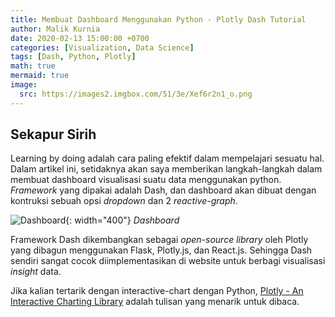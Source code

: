 ```yaml
---
title: Membuat Dashboard Menggunakan Python - Plotly Dash Tutorial
author: Malik Kurnia
date: 2020-02-13 15:00:00 +0700
categories: [Visualization, Data Science]
tags: [Dash, Python, Plotly]
math: true
mermaid: true
image:
  src: https://images2.imgbox.com/51/3e/Xef6r2n1_o.png
---
```


## Sekapur Sirih
Learning by doing adalah cara paling efektif dalam mempelajari sesuatu hal. Dalam artikel ini, setidaknya akan saya memberikan langkah-langkah dalam membuat dashboard visualisasi suatu data menggunakan python. <i>Framework</i> yang dipakai adalah Dash, dan dashboard akan dibuat dengan kontruksi sebuah opsi <i>dropdown</i> dan 2 <i>reactive-graph</i>.

![Dashboard](https://images2.imgbox.com/51/3e/Xef6r2n1_o.png){: width="400"}
_Dashboard_


Framework Dash dikembangkan sebagai <i>open-source library</i> oleh Plotly yang dibagun menggunakan Flask, Plotly.js, dan React.js. Sehingga Dash sendiri sangat cocok diimplementasikan di website untuk berbagi visualisasi <i>insight</i> data.

Jika kalian tertarik dengan interactive-chart dengan Python, <a href="https://www.statworx.com/blog/plotly-an-interactive-charting-library/">Plotly - An Interactive Charting Library</a> adalah tulisan yang menarik untuk dibaca. 